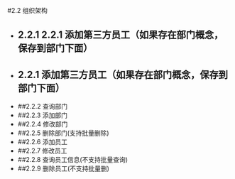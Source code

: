 #2.2 组织架构
- ## 2.2.1 2.2.1 添加第三方员工（如果存在部门概念，保存到部门下面）
- ## 2.2.1 添加第三方员工（如果存在部门概念，保存到部门下面）
- ##2.2.2 查询部门
- ##2.2.3 添加部门
- ##2.2.4 修改部门
- ##2.2.5 删除部门(支持批量删除)
- ##2.2.6 添加员工
- ##2.2.7 修改员工
- ##2.2.8 查询员工信息(不支持批量查询)
- ##2.2.9 删除员工(不支持批量删)
